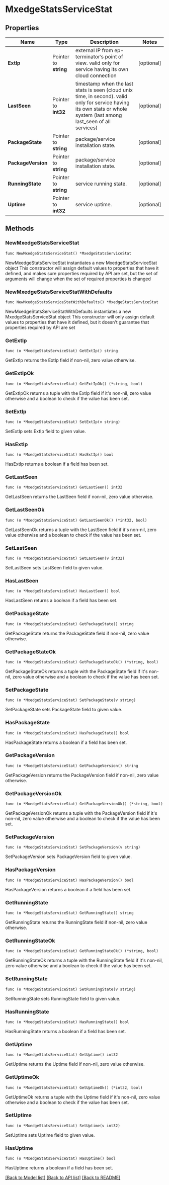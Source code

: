 # MxedgeStatsServiceStat

## Properties

Name | Type | Description | Notes
------------ | ------------- | ------------- | -------------
**ExtIp** | Pointer to **string** | external IP from ep-terminator’s point of view. valid only for service having its own cloud connection | [optional] 
**LastSeen** | Pointer to **int32** | timestamp when the last stats is seen (cloud unix time, in second). valid only for service having its own stats or whole system (last among last_seen of all services) | [optional] 
**PackageState** | Pointer to **string** | package/service installation state. | [optional] 
**PackageVersion** | Pointer to **string** | package/service installation state. | [optional] 
**RunningState** | Pointer to **string** | service running state. | [optional] 
**Uptime** | Pointer to **int32** | service uptime. | [optional] 

## Methods

### NewMxedgeStatsServiceStat

`func NewMxedgeStatsServiceStat() *MxedgeStatsServiceStat`

NewMxedgeStatsServiceStat instantiates a new MxedgeStatsServiceStat object
This constructor will assign default values to properties that have it defined,
and makes sure properties required by API are set, but the set of arguments
will change when the set of required properties is changed

### NewMxedgeStatsServiceStatWithDefaults

`func NewMxedgeStatsServiceStatWithDefaults() *MxedgeStatsServiceStat`

NewMxedgeStatsServiceStatWithDefaults instantiates a new MxedgeStatsServiceStat object
This constructor will only assign default values to properties that have it defined,
but it doesn't guarantee that properties required by API are set

### GetExtIp

`func (o *MxedgeStatsServiceStat) GetExtIp() string`

GetExtIp returns the ExtIp field if non-nil, zero value otherwise.

### GetExtIpOk

`func (o *MxedgeStatsServiceStat) GetExtIpOk() (*string, bool)`

GetExtIpOk returns a tuple with the ExtIp field if it's non-nil, zero value otherwise
and a boolean to check if the value has been set.

### SetExtIp

`func (o *MxedgeStatsServiceStat) SetExtIp(v string)`

SetExtIp sets ExtIp field to given value.

### HasExtIp

`func (o *MxedgeStatsServiceStat) HasExtIp() bool`

HasExtIp returns a boolean if a field has been set.

### GetLastSeen

`func (o *MxedgeStatsServiceStat) GetLastSeen() int32`

GetLastSeen returns the LastSeen field if non-nil, zero value otherwise.

### GetLastSeenOk

`func (o *MxedgeStatsServiceStat) GetLastSeenOk() (*int32, bool)`

GetLastSeenOk returns a tuple with the LastSeen field if it's non-nil, zero value otherwise
and a boolean to check if the value has been set.

### SetLastSeen

`func (o *MxedgeStatsServiceStat) SetLastSeen(v int32)`

SetLastSeen sets LastSeen field to given value.

### HasLastSeen

`func (o *MxedgeStatsServiceStat) HasLastSeen() bool`

HasLastSeen returns a boolean if a field has been set.

### GetPackageState

`func (o *MxedgeStatsServiceStat) GetPackageState() string`

GetPackageState returns the PackageState field if non-nil, zero value otherwise.

### GetPackageStateOk

`func (o *MxedgeStatsServiceStat) GetPackageStateOk() (*string, bool)`

GetPackageStateOk returns a tuple with the PackageState field if it's non-nil, zero value otherwise
and a boolean to check if the value has been set.

### SetPackageState

`func (o *MxedgeStatsServiceStat) SetPackageState(v string)`

SetPackageState sets PackageState field to given value.

### HasPackageState

`func (o *MxedgeStatsServiceStat) HasPackageState() bool`

HasPackageState returns a boolean if a field has been set.

### GetPackageVersion

`func (o *MxedgeStatsServiceStat) GetPackageVersion() string`

GetPackageVersion returns the PackageVersion field if non-nil, zero value otherwise.

### GetPackageVersionOk

`func (o *MxedgeStatsServiceStat) GetPackageVersionOk() (*string, bool)`

GetPackageVersionOk returns a tuple with the PackageVersion field if it's non-nil, zero value otherwise
and a boolean to check if the value has been set.

### SetPackageVersion

`func (o *MxedgeStatsServiceStat) SetPackageVersion(v string)`

SetPackageVersion sets PackageVersion field to given value.

### HasPackageVersion

`func (o *MxedgeStatsServiceStat) HasPackageVersion() bool`

HasPackageVersion returns a boolean if a field has been set.

### GetRunningState

`func (o *MxedgeStatsServiceStat) GetRunningState() string`

GetRunningState returns the RunningState field if non-nil, zero value otherwise.

### GetRunningStateOk

`func (o *MxedgeStatsServiceStat) GetRunningStateOk() (*string, bool)`

GetRunningStateOk returns a tuple with the RunningState field if it's non-nil, zero value otherwise
and a boolean to check if the value has been set.

### SetRunningState

`func (o *MxedgeStatsServiceStat) SetRunningState(v string)`

SetRunningState sets RunningState field to given value.

### HasRunningState

`func (o *MxedgeStatsServiceStat) HasRunningState() bool`

HasRunningState returns a boolean if a field has been set.

### GetUptime

`func (o *MxedgeStatsServiceStat) GetUptime() int32`

GetUptime returns the Uptime field if non-nil, zero value otherwise.

### GetUptimeOk

`func (o *MxedgeStatsServiceStat) GetUptimeOk() (*int32, bool)`

GetUptimeOk returns a tuple with the Uptime field if it's non-nil, zero value otherwise
and a boolean to check if the value has been set.

### SetUptime

`func (o *MxedgeStatsServiceStat) SetUptime(v int32)`

SetUptime sets Uptime field to given value.

### HasUptime

`func (o *MxedgeStatsServiceStat) HasUptime() bool`

HasUptime returns a boolean if a field has been set.


[[Back to Model list]](../README.md#documentation-for-models) [[Back to API list]](../README.md#documentation-for-api-endpoints) [[Back to README]](../README.md)


